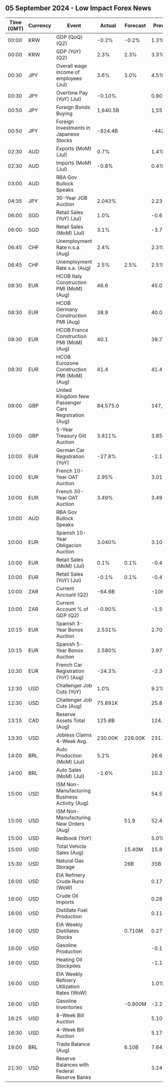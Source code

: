 ## 05 September 2024 - Low Impact Forex News

| Time (GMT) | Currency | Event | Actual | Forecast | Previous |
|------|----------|-------|--------|----------|----------|
| 00:00 | KRW | GDP (QoQ) (Q2) | -0.2% | -0.2% | 1.3% |
| 00:00 | KRW | GDP (YoY) (Q2) | 2.3% | 2.3% | 3.3% |
| 00:30 | JPY | Overall wage income of employees (Jul) | 3.6% | 3.0% | 4.5% |
| 00:30 | JPY | Overtime Pay (YoY) (Jul) | -0.10% |  | 0.90% |
| 00:50 | JPY | Foreign Bonds Buying | 1,640.5B |  | 1,555.5B |
| 00:50 | JPY | Foreign Investments in Japanese Stocks | -824.4B |  | -442.6B |
| 02:30 | AUD | Exports (MoM) (Jul) | 0.7% |  | 1.4% |
| 02:30 | AUD | Imports (MoM) (Jul) | -0.8% |  | 0.4% |
| 03:00 | AUD | RBA Gov Bullock Speaks |  |  |  |
| 04:35 | JPY | 30-Year JGB Auction | 2.043% |  | 2.230% |
| 06:00 | SGD | Retail Sales (YoY) (Jul) | 1.0% |  | -0.6% |
| 06:00 | SGD | Retail Sales (MoM) (Jul) | 3.1% |  | -3.7% |
| 06:45 | CHF | Unemployment Rate n.s.a. (Aug) | 2.4% |  | 2.3% |
| 06:45 | CHF | Unemployment Rate s.a. (Aug) | 2.5% | 2.5% | 2.5% |
| 08:30 | EUR | HCOB Italy Construction PMI (MoM) (Aug) | 46.6 |  | 45.0 |
| 08:30 | EUR | HCOB Germany Construction PMI (Aug) | 38.9 |  | 40.0 |
| 08:30 | EUR | HCOB France Construction PMI (MoM) (Aug) | 40.1 |  | 39.7 |
| 08:30 | EUR | HCOB Eurozone Construction PMI (MoM) (Aug) | 41.4 |  | 41.4 |
| 09:00 | GBP | United Kingdom New Passenger Cars Registration (Aug) | 84,575.0 |  | 147,517.0 |
| 10:00 | GBP | 5-Year Treasury Gilt Auction | 3.811% |  | 3.854% |
| 10:00 | EUR | German Car Registration (YoY) | -27.8% |  | -2.1% |
| 10:00 | EUR | French 10-Year OAT Auction | 2.95% |  | 3.01% |
| 10:00 | EUR | French 30-Year OAT Auction | 3.49% |  | 3.49% |
| 10:00 | AUD | RBA Gov Bullock Speaks |  |  |  |
| 10:00 | EUR | Spanish 10-Year Obligacion Auction | 3.040% |  | 3.107% |
| 10:00 | EUR | Retail Sales (MoM) (Jul) | 0.1% | 0.1% | -0.4% |
| 10:00 | EUR | Retail Sales (YoY) (Jul) | -0.1% | 0.1% | -0.4% |
| 10:00 | ZAR | Current Account (Q2) | -64.6B |  | -106.9B |
| 10:00 | ZAR | Current Account % of GDP (Q2) | -0.90% |  | -1.50% |
| 10:15 | EUR | Spanish 3-Year Bonos Auction | 2.531% |  | 2.701% |
| 10:15 | EUR | Spanish 5-Year Bonos Auction | 2.580% |  | 2.974% |
| 10:30 | EUR | French Car Registration (YoY) (Aug) | -24.3% |  | -2.3% |
| 12:30 | USD | Challenger Job Cuts (YoY) | 1.0% |  | 9.2% |
| 12:30 | USD | Challenger Job Cuts (Aug) | 75.891K |  | 25.885K |
| 13:15 | CAD | Reserve Assets Total (Aug) | 125.8B |  | 124.2B |
| 13:30 | USD | Jobless Claims 4-Week Avg. | 230.00K | 229.00K | 231.75K |
| 14:00 | BRL | Auto Production (MoM) (Jul) | 5.2% |  | 26.6% |
| 14:00 | BRL | Auto Sales (MoM) (Jul) | -1.6% |  | 10.3% |
| 15:00 | USD | ISM Non-Manufacturing Business Activity (Aug) |  |  | 54.5 |
| 15:00 | USD | ISM Non-Manufacturing New Orders (Aug) |  | 51.9 | 52.4 |
| 15:00 | USD | Redbook (YoY) |  |  | 5.0% |
| 15:00 | USD | Total Vehicle Sales (Aug) |  | 15.40M | 15.80M |
| 15:30 | USD | Natural Gas Storage |  | 26B | 35B |
| 16:00 | USD | EIA Refinery Crude Runs (WoW) |  |  | 0.175M |
| 16:00 | USD | Crude Oil Imports |  |  | 0.282M |
| 16:00 | USD | Distillate Fuel Production |  |  | 0.110M |
| 16:00 | USD | EIA Weekly Distillates Stocks |  | 0.710M | 0.275M |
| 16:00 | USD | Gasoline Production |  |  | -0.156M |
| 16:00 | USD | Heating Oil Stockpiles |  |  | -1.189M |
| 16:00 | USD | EIA Weekly Refinery Utilization Rates (WoW) |  |  | 1.0% |
| 16:00 | USD | Gasoline Inventories |  | -0.800M | -2.203M |
| 16:25 | USD | 8-Week Bill Auction |  |  | 5.100% |
| 16:30 | USD | 4-Week Bill Auction |  |  | 5.170% |
| 19:00 | BRL | Trade Balance (Aug) |  | 6.10B | 7.64B |
| 21:30 | USD | Reserve Balances with Federal Reserve Banks |  |  | 3.245T |

